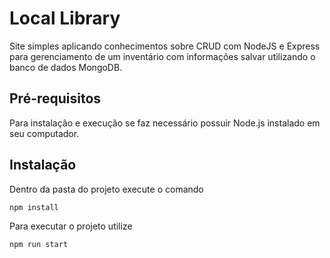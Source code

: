 # Local Library

Site simples aplicando conhecimentos sobre CRUD com NodeJS e Express
para gerenciamento de um inventário com informações salvar utilizando
o banco de dados MongoDB.

## Pré-requisitos

Para instalação e execução se faz necessário possuir Node.js instalado
em seu computador.

## Instalação
Dentro da pasta do projeto execute o comando

``` 
npm install
```

Para executar o projeto utilize

```
npm run start
```